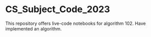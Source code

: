 # CS_Subject_Code_2023
This repository offers live-code notebooks for algorithm 102. Have implemented an algorithm.
